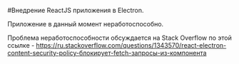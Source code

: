 #Внедрение ReactJS приложения в Electron.

Приложение в данный момент неработоспособно.

Проблема неработоспособности обсуждается на Stack Overflow по этой ссылке - https://ru.stackoverflow.com/questions/1343570/react-electron-content-security-policy-блокирует-fetch-запросы-из-компонента
